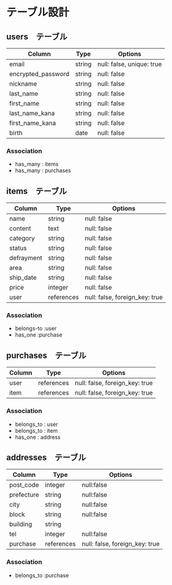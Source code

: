 # テーブル設計

## users　テーブル

| Column             | Type        | Options                     |
|--------------------|-------------|-----------------------------|
| email              | string      | null: false, unique: true   |
| encrypted_password | string      | null: false                 |
| nickname           | string      | null: false                 |
| last_name          | string      | null: false                 |
| first_name         | string      | null: false                 |
| last_name_kana     | string      | null: false                 |
| first_name_kana    | string      | null: false                 |
| birth              | date        | null: false                 |

### Association
- has_many : items
- has_many : purchases



## items　テーブル

| Column             | Type        | Options                        |
|--------------------|-------------|--------------------------------|
| name               | string      | null: false                    |
| content            | text        | null: false                    |
| category           | string      | null: false                    |
| status             | string      | null: false                    |
| defrayment         | string      | null: false                    |
| area               | string      | null: false                    |
| ship_date          | string      | null: false                    |
| price              | integer     | null: false                    |
| user               | references  | null: false, foreign_key: true |


### Association
- belongs-to :user
- has_one :purchase



## purchases　テーブル

| Column             | Type        | Options                        |
|--------------------|-------------|--------------------------------|
| user               | references  | null: false, foreign_key: true |
| item               | references  | null: false, foreign_key: true |

### Association
- belongs_to : user
- belongs_to : item
- has_one : address



## addresses　テーブル

| Column             | Type        | Options                        |
|--------------------|-------------|--------------------------------|
| post_code          | integer     | null:false                     |
| prefecture         | string      | null:false                     |
| city               | string      | null:false                     |
| block              | string      | null:false                     |
| building           | string      |                                |
| tel                | integer     | null:false                     |
| purchase           | references  | null: false, foreign_key: true |

### Association
- belongs_to :purchase
